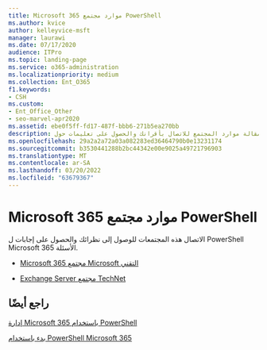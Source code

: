 ```yaml
---
title: Microsoft 365 موارد مجتمع PowerShell
ms.author: kvice
author: kelleyvice-msft
manager: laurawi
ms.date: 07/17/2020
audience: ITPro
ms.topic: landing-page
ms.service: o365-administration
ms.localizationpriority: medium
ms.collection: Ent_O365
f1.keywords:
- CSH
ms.custom:
- Ent_Office_Other
- seo-marvel-apr2020
ms.assetid: ebe0f5ff-fd17-487f-bbb6-271b5ea270bb
description: توفر هذه المقالة موارد المجتمع للاتصال بأقرانك والحصول على تعليمات حول PowerShell Microsoft 365.
ms.openlocfilehash: 29a2a2a72a03a082283ed36464790b0e13231174
ms.sourcegitcommit: b3530441288b2bc44342e00e9025a49721796903
ms.translationtype: MT
ms.contentlocale: ar-SA
ms.lasthandoff: 03/20/2022
ms.locfileid: "63679367"
---
```

# <a name="microsoft-365-community-resources-for-powershell"></a>Microsoft 365 موارد مجتمع PowerShell

الاتصال هذه المجتمعات للوصول إلى نظرائك والحصول على إجابات ل PowerShell Microsoft 365 الأسئلة. 
  
- [Microsoft 365 مجتمع Microsoft التقني](https://techcommunity.microsoft.com/t5/microsoft-365/ct-p/microsoft365)
    
- [Exchange Server مجتمع TechNet](https://social.technet.microsoft.com/Forums/exchange/home?forum=exchangesvrgeneral)
    
## <a name="see-also"></a>راجع أيضًا

[إدارة Microsoft 365 باستخدام PowerShell](manage-microsoft-365-with-microsoft-365-powershell.md)
  
[بدء باستخدام PowerShell Microsoft 365](getting-started-with-microsoft-365-powershell.md)
